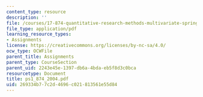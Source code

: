 ```yaml
---
content_type: resource
description: ''
file: /courses/17-874-quantitative-research-methods-multivariate-spring-2004/269334b77c2d4696c021813561e55d84_ps1_874_2004.pdf
file_type: application/pdf
learning_resource_types:
- Assignments
license: https://creativecommons.org/licenses/by-nc-sa/4.0/
ocw_type: OCWFile
parent_title: Assignments
parent_type: CourseSection
parent_uid: 2243e45e-1397-db6a-4bda-eb5f8d3c0bca
resourcetype: Document
title: ps1_874_2004.pdf
uid: 269334b7-7c2d-4696-c021-813561e55d84
---
```

